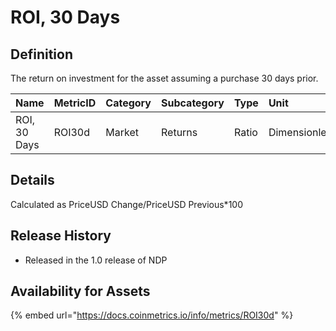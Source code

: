# ROI, 30 Days

## Definition

The return on investment for the asset assuming a purchase 30 days prior.[  
](https://docs.coinmetrics.io/info/metrics/ROI30d)

| Name | MetricID | Category | Subcategory | Type | Unit | Interval |
| :--- | :--- | :--- | :--- | :--- | :--- | :--- |
| ROI, 30 Days | ROI30d | Market | Returns | Ratio | Dimensionless | 1 Day |

## Details

Calculated as PriceUSD Change/PriceUSD Previous\*100  

## Release History

* Released in the 1.0 release of NDP

## Availability for Assets

{% embed url="https://docs.coinmetrics.io/info/metrics/ROI30d" %}

